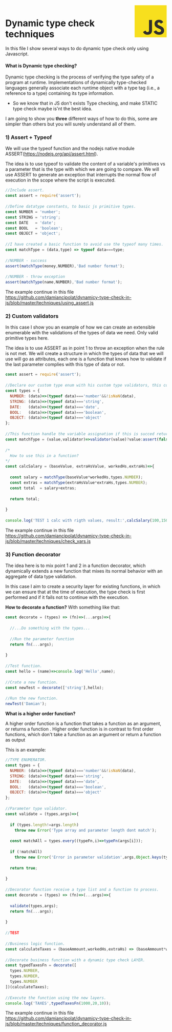 <img src="https://github.com/damiancipolat/dynamicy-type-check-in-js/blob/master/doc/js-logo.png?raw=true" width="100px" align="right" />

# Dynamic type check techniques
In this file I show several ways to do dynamic type check only using Javascript.

#### What is Dynamic type checking?
Dynamic type checking is the process of verifying the type safety of a program at runtime. Implementations of dynamically type-checked languages generally associate each runtime object with a type tag (i.e., a reference to a type) containing its type information.

- So we know that in JS don't exists Type checking, and make STATIC type check maybe is'nt the best idea.

I am going to show you **three** different ways of how to do this, some are simpler than others but you will surely understand all of them.

### 1) Assert + Typeof
We will use the typeof function and the nodejs native module ASSERT(https://nodejs.org/api/assert.html).

The idea is to use typeof to validate the content of a variable's primitives vs a parameter that is the type with which we are going to compare. We will use ASSERT to generate an exception that interrupts the normal flow of execution in the scope where the script is executed.

```js
//Include assert.
const assert = require('assert');

//Define datatype constants, to basic js primitive types.
const NUMBER = 'number';
const STRING = 'string';
const DATE   = 'date';
const BOOL   = 'boolean';
const OBJECT = 'object';

//I have created a basic function to avoid use the typeof many times.
const matchType = (data,type) => typeof data===type;

//NUMBER - success
assert(matchType(money,NUMBER),'Bad number format');

//NUMBER - throw exception
assert(matchType(name,NUMBER),'Bad number format');
```
The example continue in this file https://github.com/damiancipolat/dynamicy-type-check-in-js/blob/master/techniques/using_assert.js

### 2) Custom validators
In this case I show you an example of how we can create an extensible enumerable with the validations of the types of data we need. Only valid primitive types here.

The idea is to use ASSERT as in point 1 to throw an exception when the rule is not met. We will create a structure in which the types of data that we will use will go as attributes, each one is a function that knows how to validate if the last parameter complies with this type of data or not.

```js
const assert = require('assert');

//Declare our custom type enum with his custom type validators, this could be extended if you want.
const types = {
  NUMBER: (data)=>(typeof data)==='number'&&!isNaN(data),
  STRING: (data)=>(typeof data)==='string',
  DATE:   (data)=>(typeof data)==='date',
  BOOL:   (data)=>(typeof data)==='boolean',
  OBJECT: (data)=>(typeof data)==='object'
};

//This function handle the variable assignation if this is succed return the value if fail throw exception.
const matchType = (value,validator)=>validator(value)?value:assert(false,'INVALID TYPE ASSIGNATION');

/*
  How to use this in a function?
*/
const calcSalary = (baseValue, extraHsValue, workedHs,extraHs)=>{

  const salary = matchType(baseValue*workedHs,types.NUMBER);
  const extras = matchType(extraHsValue*extraHs,types.NUMBER);
  const total  = salary+extras;

  return total;

}

console.log('TEST 1 calc with rigth values, result:',calcSalary(100,150,300,50));
```
The example continue in this file https://github.com/damiancipolat/dynamicy-type-check-in-js/blob/master/techniques/check_vars.js

### 3) Function decorator
The idea here is to mix point 1 and 2 in a function decorator, which dynamically extends a new function that mixes its normal behavior with an aggregate of data type validation.

In this case I aim to create a security layer for existing functions, in which we can ensure that at the time of execution, the type check is first performed and if it fails not to continue with the execution.

**How to decorate a function?**
With something like that:

```js
const decorate = (types) => (fn)=>(...args)=>{

  //...Do something with the types...
  
  //Run the parameter function
  return fn(...args);

}

//Test function.
const hello = (name)=>console.log('Hello',name);

//Crate a new function.
const newTest = decorate(['string'],hello);

//Run the new function.
newTest('Damian');

```

**What is a higher order function?**

A higher order function is a function that takes a function as an argument, or returns a function . Higher order function is in contrast to first order functions, which don't take a function as an argument or return a function as output

This is an example:

```js
//TYPE ENUMERATOR.
const types = {
  NUMBER: (data)=>(typeof data)==='number'&&!isNaN(data),
  STRING: (data)=>(typeof data)==='string',
  DATE:   (data)=>(typeof data)==='date',
  BOOL:   (data)=>(typeof data)==='boolean',
  OBJECT: (data)=>(typeof data)==='object'
};

//Parameter type validator.
const validate = (types,args)=>{

  if (types.length!=args.length)
    throw new Error('Type array and parameter length dont match');

  const matchAll = types.every((typeFn,i)=>typeFn(args[i]));

  if (!matchAll)
    throw new Error('Error in parameter validation',args,Object.keys(types));

  return true;

}

//Decorator function receive a type list and a function to process.
const decorate = (types) => (fn)=>(...args)=>{

  validate(types,args);  
  return fn(...args);

}

//TEST

//Business logic function.
const calculateTaxes = (baseAmmount,workedHs,extraHs) => (baseAmmount*workedHs)+((extraHs/2)*baseAmmount);

//Decorate business function with a dynamic type check LAYER.
const typedTaxesFn = decorate([
  types.NUMBER,
  types.NUMBER,
  types.NUMBER
])(calculateTaxes);

//Execute the function using the new layers.
console.log('TAXES',typedTaxesFn(1000,20,10));
```

The example continue in this file https://github.com/damiancipolat/dynamicy-type-check-in-js/blob/master/techniques/function_decorator.js
